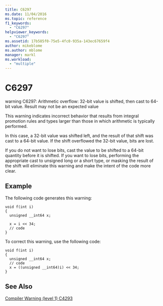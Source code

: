 ```yaml
---
title: C6297
ms.date: 11/04/2016
ms.topic: reference
f1_keywords:
  - "C6297"
helpviewer_keywords:
  - "C6297"
ms.assetid: 17b585f0-75e5-4fc0-935a-143ec67659f4
author: mikeblome
ms.author: mblome
manager: markl
ms.workload:
  - "multiple"
---
```

# C6297
warning C6297: Arithmetic overflow: 32-bit value is shifted, then cast to 64-bit value. Result may not be an expected value

 This warning indicates incorrect behavior that results from integral promotion rules and types larger than those in which arithmetic is typically performed.

 In this case, a 32-bit value was shifted left, and the result of that shift was cast to a 64-bit value. If the shift overflowed the 32-bit value, bits are lost.

 If you do not want to lose bits, cast the value to be shifted to a 64-bit quantity before it is shifted. If you want to lose bits, performing the appropriate cast to unsigned long or a short type, or masking the result of the shift will eliminate this warning and make the intent of the code more clear.

## Example
 The following code generates this warning:

```
void f(int i)
{
  unsigned __int64 x;

  x = i << 34;
  // code
}
```

 To correct this warning, use the following code:

```
void f(int i)
{
  unsigned __int64 x;
  // code
  x = ((unsigned __int64)i) << 34;
}
```

## See Also
 [Compiler Warning (level 1) C4293](/cpp/error-messages/compiler-warnings/compiler-warning-level-1-c4293)